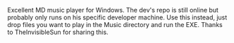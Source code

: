Excellent MD music player for Windows. The dev's repo is still online but probably only runs on his specific developer machine. Use this instead, just drop files you want to play in the Music directory and run the EXE. Thanks to TheInvisibleSun for sharing this.
